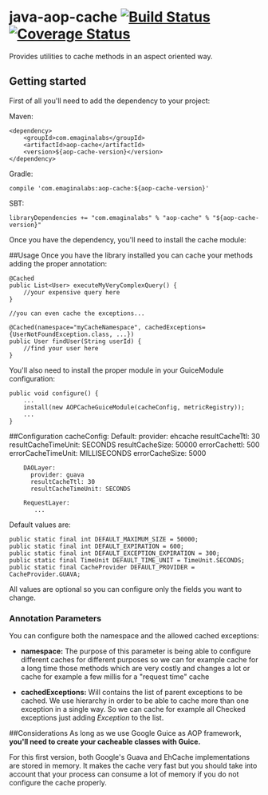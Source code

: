 java-aop-cache [![Build Status](https://api.travis-ci.org/repositories/delr3ves/java-aop-cache.svg)](https://travis-ci.org/delr3ves/java-aop-cache) [![Coverage Status](https://coveralls.io/repos/delr3ves/java-aop-cache/badge.png?branch=master)](https://coveralls.io/r/delr3ves/java-aop-cache?branch=master)
==============

Provides utilities to cache methods in an aspect oriented way.


## Getting started

First of all you'll need to add the dependency to your project:

Maven:

    <dependency>
        <groupId>com.emaginalabs</groupId>
        <artifactId>aop-cache</artifactId>
        <version>${aop-cache-version}</version>
    </dependency>


Gradle:

    compile 'com.emaginalabs:aop-cache:${aop-cache-version}'

SBT:

    libraryDependencies += "com.emaginalabs" % "aop-cache" % "${aop-cache-version}"

Once you have the dependency, you'll need to install the cache module:

##Usage
Once you have the library installed you can cache your methods adding the proper annotation:

    @Cached
    public List<User> executeMyVeryComplexQuery() {
        //your expensive query here
    }

    //you can even cache the exceptions...

    @Cached(namespace="myCacheNamespace", cachedExceptions={UserNotFoundException.class, ...})
    public User findUser(String userId) {
        //find your user here
    }

You'll also need to install the proper module in your GuiceModule configuration:

    public void configure() {
        ...
        install(new AOPCacheGuiceModule(cacheConfig, metricRegistry));
        ...
    }

##Configuration
      cacheConfig:
        Default:
          provider: ehcache
          resultCacheTtl: 30
          resultCacheTimeUnit: SECONDS
          resultCacheSize: 50000
          errorCachettl: 500
          errorCacheTimeUnit: MILLISECONDS
          errorCacheSize: 5000
          
    
        DAOLayer:
          provider: guava
          resultCacheTtl: 30
          resultCacheTimeUnit: SECONDS
    
        RequestLayer:
           ...
           
Default values are:

    public static final int DEFAULT_MAXIMUM_SIZE = 50000;
    public static final int DEFAULT_EXPIRATION = 600;
    public static final int DEFAULT_EXCEPTION_EXPIRATION = 300;
    public static final TimeUnit DEFAULT_TIME_UNIT = TimeUnit.SECONDS;
    public static final CacheProvider DEFAULT_PROVIDER = CacheProvider.GUAVA;


All values are optional so you can configure only the fields you want to change.

### Annotation Parameters
You can configure both the namespace and the allowed cached exceptions:

* **namespace:** The purpose of this parameter is being able to configure different caches for different purposes so we
can for example cache for a long time those methods which are very costly and changes a lot or cache for example a few 
millis for a "request time" cache

* **cachedExceptions:** Will contains the list of parent exceptions to be cached. We use hierarchy in order to be able to
cache more than one exception in a single way. So we can cache for example all Checked exceptions just adding *Exception* to the list.

##Considerations
As long as we use Google Guice as AOP framework, **you'll need to create your cacheable classes with Guice.**

For this first version, both Google's Guava and EhCache implementations are stored in memory. 
It makes the cache very fast but you should take into account that your process can consume a lot
of memory if you do not configure the cache properly.
